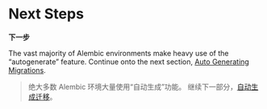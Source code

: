 # Next Steps

**下一步**

[Auto Generating Migrations]: ../zh/01_auto_generating_migrations.md
[自动生成迁移]: ../zh/01_auto_generating_migrations.md

The vast majority of Alembic environments make heavy use of the “autogenerate” feature. Continue onto the next section, [Auto Generating Migrations].

> 绝大多数 Alembic 环境大量使用“自动生成”功能。 继续下一部分，[自动生成迁移]。
